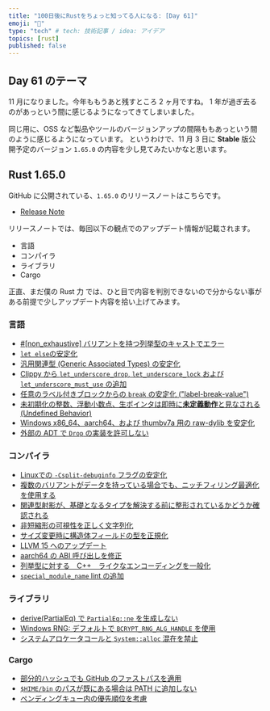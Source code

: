 ```yaml
---
title: "100日後にRustをちょっと知ってる人になる: [Day 61]"
emoji: "🦀"
type: "tech" # tech: 技術記事 / idea: アイデア
topics: [rust]
published: false
---
```

## Day 61 のテーマ

11 月になりました。今年ももうあと残すところ 2 ヶ月ですね。
1 年が過ぎ去るのがあっという間に感じるようになってきてしまいました。

同じ用に、OSS など製品やツールのバージョンアップの間隔ももあっという間のように感じるようになっています。
というわけで、11 月 3 日に **Stable** 版公開予定のバージョン `1.65.0` の内容を少し見てみたいかなと思います。

## Rust 1.65.0

GitHub に公開されている、`1.65.0` のリリースノートはこちらです。

- [Release Note](https://github.com/rust-lang/rust/blob/master/RELEASES.md#version-1650-2022-11-03)

リリースノートでは、毎回以下の観点でのアップデート情報が記載されます。

- 言語
- コンパイラ
- ライブラリ
- Cargo

正直、まだ僕の Rust 力 では、ひと目で内容を判別できないので分からない事がある前提で少しアップデート内容を拾い上げてみます。

### 言語

- [#[non_exhaustive] バリアントを持つ列挙型のキャストでエラー](https://github.com/rust-lang/rust/pull/92744/)
- [`let else`の安定化](https://github.com/rust-lang/rust/pull/93628/)
- [汎用関連型 (Generic Associated Types) の安定化](https://github.com/rust-lang/rust/pull/96709/)
- [Clippy から `let_underscore_drop`, `let_underscore_lock` および `let_underscore_must_use` の追加](https://github.com/rust-lang/rust/pull/97739/)
- [任意のラベル付きブロックからの `break` の安定化 ("label-break-value")](https://github.com/rust-lang/rust/pull/99332/)
- [未初期化の整数、浮動小数点、生ポインタは即時に**未定義動作**と見なされる (Undefined Behavior)](https://github.com/rust-lang/rust/pull/98919/)
- [Windows x86_64、aarch64、および thumbv7a 用の raw-dylib を安定化](https://github.com/rust-lang/rust/pull/99916/)
- [外部の ADT で `Drop` の実装を許可しない](https://github.com/rust-lang/rust/pull/99576/)

### コンパイラ

- [Linuxでの `-Csplit-debuginfo` フラグの安定化](https://github.com/rust-lang/rust/pull/98051/)
- [複数のバリアントがデータを持っている場合でも、ニッチフィリング最適化を使用する](https://github.com/rust-lang/rust/pull/94075/)
- [関連型射影が、基礎となるタイプを解決する前に整形されているかどうか確認される](https://github.com/rust-lang/rust/pull/99217/#issuecomment-1209365630)
- [非短縮形の可視性を正しく文字列化](https://github.com/rust-lang/rust/pull/100350/)
- [サイズ変更時に構造体フィールドの型を正規化](https://github.com/rust-lang/rust/pull/101831/)
- [LLVM 15 へのアップデート](https://github.com/rust-lang/rust/pull/99464/)
- [aarch64 の ABI 呼び出しを修正](https://github.com/rust-lang/rust/pull/97800/)
- [列挙型に対する　C++　ライクなエンコーディングを一般化](https://github.com/rust-lang/rust/pull/98393/)
- [`special_module_name` lint の追加](https://github.com/rust-lang/rust/pull/94467/)

### ライブラリ

- [derive(PartialEq) で `PartialEq::ne` を生成しない](https://github.com/rust-lang/rust/pull/98655/)
- [Windows RNG: デフォルトで `BCRYPT_RNG_ALG_HANDLE` を使用](https://github.com/rust-lang/rust/pull/101325/)
- [システムアロケータコールと `System::alloc` 混在を禁止](https://github.com/rust-lang/rust/pull/101394/)

### Cargo

- [部分的ハッシュでも GitHub のファストパスを適用](https://github.com/rust-lang/cargo/pull/10807/)
- [`$HIME/bin` のパスが既にある場合は PATH に追加しない](https://github.com/rust-lang/cargo/pull/11023/)
- [ペンディングキュー内の優先順位を考慮](https://github.com/rust-lang/cargo/pull/11032/)
